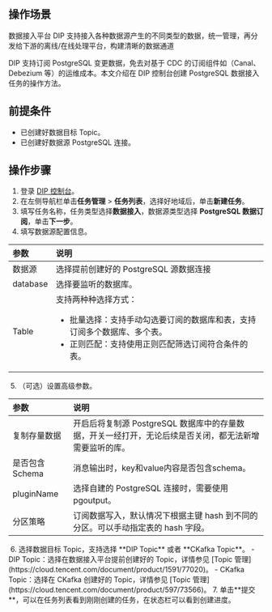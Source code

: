 ## 操作场景

数据接入平台 DIP 支持接入各种数据源产生的不同类型的数据，统一管理，再分发给下游的离线/在线处理平台，构建清晰的数据通道

DIP 支持订阅 PostgreSQL 变更数据，免去对基于 CDC 的订阅组件如（Canal、Debezium 等）的运维成本。本文介绍在 DIP 控制台创建 PostgreSQL 数据接入任务的操作方法。

## 前提条件

- 已创建好数据目标 Topic。
- 已创建好数据源 PostgreSQL 连接。

## 操作步骤

1. 登录 [DIP 控制台](https://console.cloud.tencent.com/ckafka/datahub-overview)。
2. 在左侧导航栏单击**任务管理** > **任务列表**，选择好地域后，单击**新建任务**。
3. 填写任务名称，任务类型选择**数据接入**，数据源类型选择 **PostgreSQL 数据订阅**，单击**下一步**。
4. 填写数据源配置信息。
<table>
<thead>
<tr>
<th align="left">参数</th>
<th align="left">说明</th>
</tr>
</thead>
<tbody><tr>
<td align="left">数据源</td>
<td align="left">选择提前创建好的 PostgreSQL 源数据连接</td>
</tr>
<tr>
<td align="left">database</td>
<td align="left">选择要监听的数据库。</td>
</tr>
<tr>
<td align="left">Table</td>
<td align="left">支持两种种选择方式：<ul><li>批量选择：支持手动勾选要订阅的数据库和表，支持订阅多个数据库、多个表。</li><li>正则匹配：支持使用正则匹配筛选订阅符合条件的表。</li></ul></td>
</tr>
</tbody></table>
<img src="https://qcloudimg.tencent-cloud.cn/raw/3623ac5667b8c750e2f0943f683450ba.png" alt=""> 
5. （可选）设置高级参数。
<table>
<thead>
<tr>
<th align="left">参数</th>
<th align="left">说明</th>
</tr>
</thead>
<tbody><tr>
<td align="left">复制存量数据</td>
<td align="left">开启后将复制源 PostgreSQL 数据库中的存量数据，开关一经打开，无论后续是否关闭，都无法新增需要监听的库。</td>
</tr>
<tr>
<td align="left">是否包含Schema</td>
<td align="left">消息输出时，key和value内容是否包含schema。</td>
</tr>
<tr>
<td align="left">pluginName</td>
<td align="left">选择自建的 PostgreSQL 连接时，需要使用 pgoutput。</td>
</tr>
<tr>
<td align="left">分区策略</td>
<td align="left">订阅数据写入，默认情况下根据主键 hash 到不同的分区。可以手动指定表的 hash 字段。</td>
</tr>
</tbody></table>
<img src="https://qcloudimg.tencent-cloud.cn/raw/0265e7a8c635d4098888a6dcb2d2b7dc.png" alt=""> 
6. 选择数据目标 Topic，支持选择 **DIP Topic** 或者 **CKafka Topic**。
   - DIP Topic：选择在数据接入平台提前创建好的 Topic，详情参见 [Topic 管理](https://cloud.tencent.com/document/product/1591/77020)。
   - CKafka Topic：选择在 CKafka 创建好的 Topic，详情参见 [Topic 管理](https://cloud.tencent.com/document/product/597/73566)。
7. 单击**提交**，可以在任务列表看到刚刚创建的任务，在状态栏可以看到创建进度。

   
